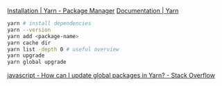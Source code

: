 
[Installation | Yarn - Package Manager](https://yarnpkg.com/getting-started/install)
[Documentation | Yarn](https://classic.yarnpkg.com/en/docs)


```sh
yarn # install dependencies
yarn --version
yarn add <pa­cka­ge-­nam­e>
yarn cache dir
yarn list -depth 0 # useful overview
yarn upgrade
yarn global upgrade
```

[javascript - How can I update global packages in Yarn? - Stack Overflow](https://stackoverflow.com/questions/40005233/how-can-i-update-global-packages-in-yarn)
